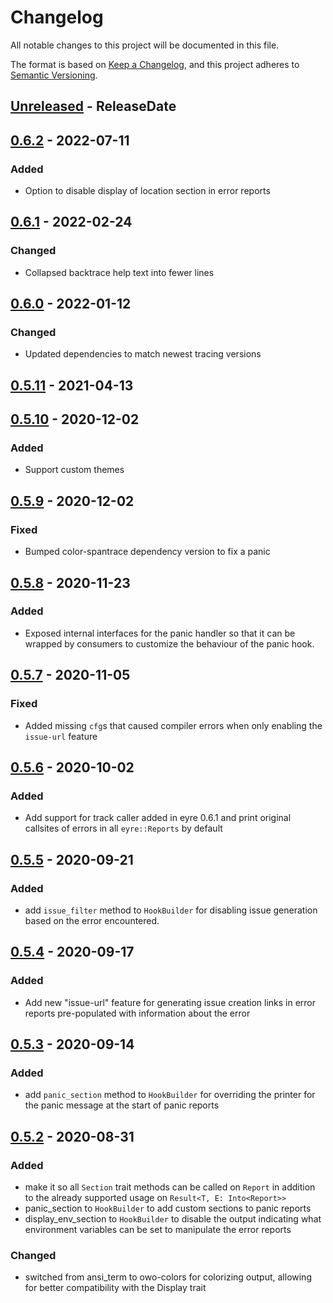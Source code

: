 # Changelog
All notable changes to this project will be documented in this file.

The format is based on [Keep a Changelog](https://keepachangelog.com/en/1.0.0/),
and this project adheres to [Semantic Versioning](https://semver.org/spec/v2.0.0.html).

<!-- next-header -->

## [Unreleased] - ReleaseDate

## [0.6.2] - 2022-07-11
### Added
- Option to disable display of location section in error reports

## [0.6.1] - 2022-02-24
### Changed
- Collapsed backtrace help text into fewer lines

## [0.6.0] - 2022-01-12
### Changed
- Updated dependencies to match newest tracing versions

## [0.5.11] - 2021-04-13

## [0.5.10] - 2020-12-02
### Added
- Support custom themes

## [0.5.9] - 2020-12-02
### Fixed
- Bumped color-spantrace dependency version to fix a panic

## [0.5.8] - 2020-11-23
### Added
- Exposed internal interfaces for the panic handler so that it can be wrapped
  by consumers to customize the behaviour of the panic hook.

## [0.5.7] - 2020-11-05
### Fixed
- Added missing `cfg`s that caused compiler errors when only enabling the
  `issue-url` feature

## [0.5.6] - 2020-10-02
### Added
- Add support for track caller added in eyre 0.6.1 and print original
  callsites of errors in all `eyre::Reports` by default

## [0.5.5] - 2020-09-21
### Added
- add `issue_filter` method to `HookBuilder` for disabling issue generation
  based on the error encountered.

## [0.5.4] - 2020-09-17
### Added
- Add new "issue-url" feature for generating issue creation links in error
  reports pre-populated with information about the error

## [0.5.3] - 2020-09-14
### Added
- add `panic_section` method to `HookBuilder` for overriding the printer for
  the panic message at the start of panic reports

## [0.5.2] - 2020-08-31
### Added
- make it so all `Section` trait methods can be called on `Report` in
  addition to the already supported usage on `Result<T, E: Into<Report>>`
- panic_section to `HookBuilder` to add custom sections to panic reports
- display_env_section to `HookBuilder` to disable the output indicating what
  environment variables can be set to manipulate the error reports
### Changed
- switched from ansi_term to owo-colors for colorizing output, allowing for
  better compatibility with the Display trait

<!-- next-url -->
[Unreleased]: https://github.com/eyre-rs/color-eyre/compare/v0.6.2...HEAD
[0.6.2]: https://github.com/eyre-rs/color-eyre/compare/v0.6.1...v0.6.2
[0.6.1]: https://github.com/eyre-rs/color-eyre/compare/v0.6.0...v0.6.1
[0.6.0]: https://github.com/eyre-rs/color-eyre/compare/v0.5.11...v0.6.0
[0.5.11]: https://github.com/eyre-rs/color-eyre/compare/v0.5.10...v0.5.11
[0.5.10]: https://github.com/eyre-rs/color-eyre/compare/v0.5.9...v0.5.10
[0.5.9]: https://github.com/eyre-rs/color-eyre/compare/v0.5.8...v0.5.9
[0.5.8]: https://github.com/eyre-rs/color-eyre/compare/v0.5.7...v0.5.8
[0.5.7]: https://github.com/eyre-rs/color-eyre/compare/v0.5.6...v0.5.7
[0.5.6]: https://github.com/eyre-rs/color-eyre/compare/v0.5.5...v0.5.6
[0.5.5]: https://github.com/eyre-rs/color-eyre/compare/v0.5.4...v0.5.5
[0.5.4]: https://github.com/eyre-rs/color-eyre/compare/v0.5.3...v0.5.4
[0.5.3]: https://github.com/eyre-rs/color-eyre/compare/v0.5.2...v0.5.3
[0.5.2]: https://github.com/eyre-rs/color-eyre/releases/tag/v0.5.2
